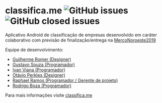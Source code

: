 # classifica.me ![GitHub issues](https://img.shields.io/github/issues/codered-co/classifica-me-app?color=green&label=issues)  ![GitHub closed issues](https://img.shields.io/github/issues-closed/codered-co/classifica-me-app?color=red)

Aplicativo Android de classificação de empresas desenvolvido em caráter colaborativo com previsão de finalização/entrega na [MercoNoroeste2019](https://merconoroeste.com.br/)

Equipe de desenvolvimento:

 - [Guilherme Romer (Designer)](https://github.com/guiromer)
 - [Gustavo Souza (Programador)](https://github.com/gussouzauni)
 - [Ivan Viana (Programador)](https://github.com/ivanvoliveira)
 - [Otávio Perkles (Designer)](https://github.com/Perkles)
 - [Raphael Ramos (Programador / Gerente de projeto)](https://github.com/raphaelframos)
 - [Rodrigo Boza (Programador)](https://github.com/RodrigoBP99)

 Para mais informações visite [classifica.me](http://classifica.me/)
